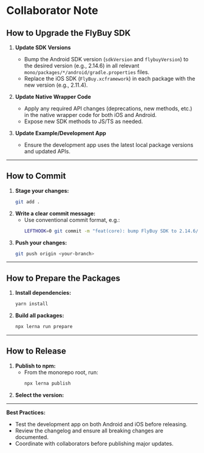 # Collaborator Note

## How to Upgrade the FlyBuy SDK

1. **Update SDK Versions**
   - Bump the Android SDK version (`sdkVersion` and `flybuyVersion`) to the desired version (e.g., 2.14.6) in all relevant `mono/packages/*/android/gradle.properties` files.
   - Replace the iOS SDK (`FlyBuy.xcframework`) in each package with the new version (e.g., 2.11.4).

2. **Update Native Wrapper Code**
   - Apply any required API changes (deprecations, new methods, etc.) in the native wrapper code for both iOS and Android.
   - Expose new SDK methods to JS/TS as needed.

3. **Update Example/Development App**
   - Ensure the development app uses the latest local package versions and updated APIs.

---

## How to Commit

1. **Stage your changes:**
   ```sh
   git add .
   ```
2. **Write a clear commit message:**
   - Use conventional commit format, e.g.:
     ```sh
     LEFTHOOK=0 git commit -m "feat(core): bump FlyBuy SDK to 2.14.6/2.11.4 and update wrapper APIs"
     ```
3. **Push your changes:**
   ```sh
   git push origin <your-branch>
   ```

---

## How to Prepare the Packages

1. **Install dependencies:**
   ```sh
   yarn install
   ```
2. **Build all packages:**
    ```sh
    npx lerna run prepare
    ```

---

## How to Release

1. **Publish to npm:**
   - From the monorepo root, run:
     ```sh
     npx lerna publish
     ```
2. **Select the version:**
   

---

**Best Practices:**
- Test the development app on both Android and iOS before releasing.
- Review the changelog and ensure all breaking changes are documented.
- Coordinate with collaborators before publishing major updates.

